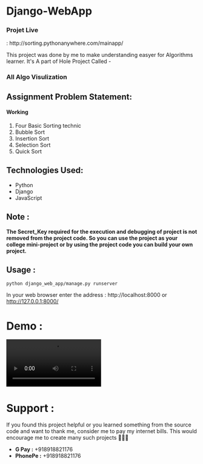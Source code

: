 # Django-WebApp     
<h3>Projet Live </h3>: http://sorting.pythonanywhere.com/mainapp/

This project was done by me to make understanding easyer for Algorithms learner.
It's A part of Hole Project Called - <h3>All Algo Visulization</h3>

<h2>Assignment Problem Statement:</h2>



<h4>Working</h4>
<ol>
     <li>Four Basic Sorting technic </li>
     <li>Bubble Sort</li>
     <li>Insertion Sort</li>
     <li>Selection Sort</li>
     <li>Quick Sort</li>
</ol>

<h2>Technologies Used:</h2>
<ul>
    <li>Python</li>
    <li>Django</li>
    <li>JavaScript</li>
</ul>
    

  
<h2>Note :</h2>

<b>The Secret_Key required for the execution and debugging of project is not removed from the project code. So you can use the project as your college mini-project or by using the project code you can build your own project.</b>

<h2>Usage :</h2>

    python django_web_app/manage.py runserver
    
   In your web browser enter the address : http://localhost:8000 or http://127.0.0.1:8000/



# Demo : 
 <video controls width="250">
    <source src="sorting.mp4"
            type="video/mp4">

    Sorry, your browser doesn't support embedded videos.
</video>

# Support :
If you found this project helpful or you learned something from the source code and want to thank me, consider me to pay my internet bills. This would encourage me to create many such projects 👨🏻‍💻
<ul>
    <li><b>G Pay :</b> +918918821176</li>
    <li><b>PhonePe :</b> +918918821176</li>
</ul>
